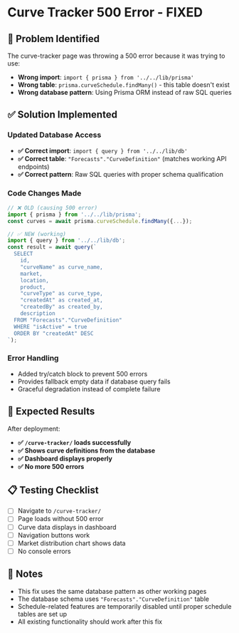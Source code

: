 # Curve Tracker 500 Error - FIXED

## 🐛 **Problem Identified**
The curve-tracker page was throwing a 500 error because it was trying to use:
- **Wrong import**: `import { prisma } from '../../lib/prisma'`
- **Wrong table**: `prisma.curveSchedule.findMany()` - this table doesn't exist
- **Wrong database pattern**: Using Prisma ORM instead of raw SQL queries

## ✅ **Solution Implemented**

### **Updated Database Access**
- **✅ Correct import**: `import { query } from '../../lib/db'`
- **✅ Correct table**: `"Forecasts"."CurveDefinition"` (matches working API endpoints)
- **✅ Correct pattern**: Raw SQL queries with proper schema qualification

### **Code Changes Made**
```javascript
// ❌ OLD (causing 500 error)
import { prisma } from '../../lib/prisma';
const curves = await prisma.curveSchedule.findMany({...});

// ✅ NEW (working)
import { query } from '../../lib/db';
const result = await query(`
  SELECT 
    id,
    "curveName" as curve_name,
    market,
    location,
    product,
    "curveType" as curve_type,
    "createdAt" as created_at,
    "createdBy" as created_by,
    description
  FROM "Forecasts"."CurveDefinition"
  WHERE "isActive" = true
  ORDER BY "createdAt" DESC
`);
```

### **Error Handling**
- Added try/catch block to prevent 500 errors
- Provides fallback empty data if database query fails
- Graceful degradation instead of complete failure

## 🚀 **Expected Results**

After deployment:
- **✅ `/curve-tracker/` loads successfully**
- **✅ Shows curve definitions from the database**
- **✅ Dashboard displays properly**
- **✅ No more 500 errors**

## 📋 **Testing Checklist**

- [ ] Navigate to `/curve-tracker/` 
- [ ] Page loads without 500 error
- [ ] Curve data displays in dashboard
- [ ] Navigation buttons work
- [ ] Market distribution chart shows data
- [ ] No console errors

## 📝 **Notes**

- This fix uses the same database pattern as other working pages
- The database schema uses `"Forecasts"."CurveDefinition"` table
- Schedule-related features are temporarily disabled until proper schedule tables are set up
- All existing functionality should work after this fix
